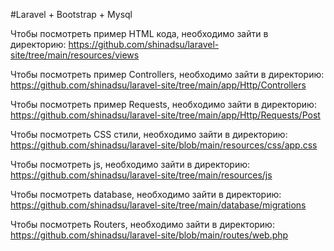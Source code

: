 #Laravel + Bootstrap + Mysql

Чтобы посмотреть пример HTML кода, необходимо зайти в директорию: https://github.com/shinadsu/laravel-site/tree/main/resources/views

Чтобы посмотреть пример Controllers, необходимо зайти в директорию: https://github.com/shinadsu/laravel-site/tree/main/app/Http/Controllers

Чтобы посмотреть пример Requests, необходимо зайти в директорию: https://github.com/shinadsu/laravel-site/tree/main/app/Http/Requests/Post 

Чтобы посмотреть CSS стили, необходимо зайти в директорию: https://github.com/shinadsu/laravel-site/blob/main/resources/css/app.css

Чтобы посмотреть js, необходимо зайти в директорию: https://github.com/shinadsu/laravel-site/tree/main/resources/js

Чтобы посмотреть database, необходимо зайти в директорию: https://github.com/shinadsu/laravel-site/tree/main/database/migrations

Чтобы посмотреть Routers, необходимо зайти в директорию: https://github.com/shinadsu/laravel-site/blob/main/routes/web.php

